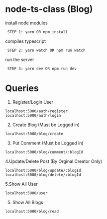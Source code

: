 # node-ts-class (Blog)
install node modules
```
 STEP 1: yarn OR npm install
```
compiles typescript
```
 STEP 2: yarn watch OR npm run watch
```
run the server
```
 STEP 3: yarn dev OR npm run dev
```

# Queries
1. Register/Login User
```
localhost:5000/auth/register
localhost:5000/auth/login
```
2. Create Blog (Must be Logged in)
```
localhost:5000/blog/create
```
3. Put Comment (Must be Logged in)
```
localhost:5000/blog/comment/:blogId
```
4.Update/Delete Post (By Orginal Creator Only)
```
localhost:5000/blog/update/:blogId
localhost:5000/blog/delete/:blogId
```
5.Show All User 
```
localhost:5000/user
```
5. Show All Blogs
```
localhost:5000/blog/read
```